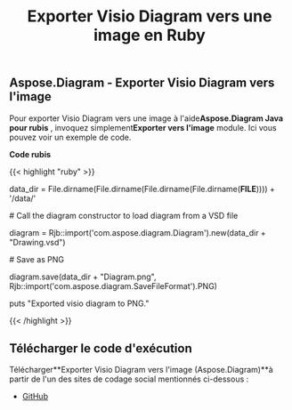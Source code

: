 ﻿---
title: Exporter Visio Diagram vers une image en Ruby
type: docs
weight: 30
url: /fr/java/export-visio-diagram-to-image-in-ruby/
---
## **Aspose.Diagram - Exporter Visio Diagram vers l'image**
 Pour exporter Visio Diagram vers une image à l'aide**Aspose.Diagram Java pour rubis** , invoquez simplement**Exporter vers l'image** module. Ici vous pouvez voir un exemple de code.

**Code rubis**

{{< highlight "ruby" >}}

 data_dir = File.dirname(File.dirname(File.dirname(File.dirname(__FILE__)))) + '/data/'

\# Call the diagram constructor to load diagram from a VSD file

diagram = Rjb::import('com.aspose.diagram.Diagram').new(data_dir + "Drawing.vsd")

\# Save as PNG

diagram.save(data_dir + "Diagram.png", Rjb::import('com.aspose.diagram.SaveFileFormat').PNG)

puts "Exported visio diagram to PNG."

{{< /highlight >}}
## **Télécharger le code d'exécution**
 Télécharger**Exporter Visio Diagram vers l'image (Aspose.Diagram)**à partir de l'un des sites de codage social mentionnés ci-dessous :

- [GitHub](https://github.com/asposediagram/Aspose.Diagram-for-Java/blob/master/Plugins/Aspose_Diagram_Java_for_Ruby/lib/asposediagramjava/Export/exporttoimage.rb)
